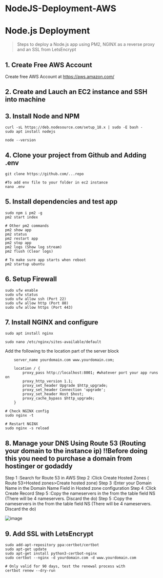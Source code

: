 # NodeJS-Deployment-AWS
# Node.js Deployment

> Steps to deploy a Node.js app using PM2, NGINX as a reverse proxy and an SSL from LetsEncrypt

## 1. Create Free AWS Account
Create free AWS Account at https://aws.amazon.com/

## 2. Create and Lauch an EC2 instance and SSH into machine


## 3. Install Node and NPM
```
curl -sL https://deb.nodesource.com/setup_18.x | sudo -E bash -
sudo apt install nodejs

node --version
```

## 4. Clone your project from Github and Adding .env
```
git clone https://github.com/...repo
```

```
#To add env file to your folder in ec2 instance 
nano .env
```

## 5. Install dependencies and test app
```
sudo npm i pm2 -g   
pm2 start index

# Other pm2 commands
pm2 show app
pm2 status
pm2 restart app
pm2 stop app
pm2 logs (Show log stream)
pm2 flush (Clear logs)

# To make sure app starts when reboot
pm2 startup ubuntu
```

## 6. Setup Firewall
```
sudo ufw enable
sudo ufw status
sudo ufw allow ssh (Port 22)
sudo ufw allow http (Port 80)
sudo ufw allow https (Port 443)
```

## 7. Install NGINX and configure
```
sudo apt install nginx

sudo nano /etc/nginx/sites-available/default
```
Add the following to the location part of the server block
```
    server_name yourdomain.com www.yourdomain.com;

    location / {
        proxy_pass http://localhost:8001; #whatever port your app runs on
        proxy_http_version 1.1;
        proxy_set_header Upgrade $http_upgrade;
        proxy_set_header Connection 'upgrade';
        proxy_set_header Host $host;
        proxy_cache_bypass $http_upgrade;
    }
```
```
# Check NGINX config
sudo nginx -t

# Restart NGINX
sudo nginx -s reload
```
## 8. Manage your DNS Using Route 53 (Routing your domain to the instance ip) !!Before doing this you need to purchase a domain from hostinger or godaddy
Step 1 :Search for Route 53 in AWS 
Step 2 :Click Create Hosted Zones   ( Route 53>Hosted zones>Create hosted zone)
Step 3 :Enter your Domain Name in the Domain Name Field in Hosted zone configuration
Step 4 :Click Create Record
Step 5 :Copy the nameservers in the from the table field NS (There will be 4 nameservers. Discard the do)
Step 5 :Copy the nameservers in the from the table field NS (There will be 4 nameservers. Discard the do)


![image](https://github.com/Sreeragpa/NodeJS-Deployment-AWS/assets/84066738/3baf928d-1cdb-49f9-a03f-2f188a496178)



## 9. Add SSL with LetsEncrypt
```
sudo add-apt-repository ppa:certbot/certbot
sudo apt-get update
sudo apt-get install python3-certbot-nginx
sudo certbot --nginx -d yourdomain.com -d www.yourdomain.com

# Only valid for 90 days, test the renewal process with
certbot renew --dry-run
```
